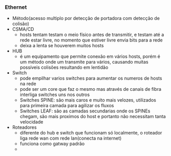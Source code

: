 ### Ethernet
- Método(acesso multiplo por detecção de portadora com detecção de colisão)
- CSMA/CD
	- hosts tentam testam o meio físico antes de transmitir, e testam até a rede estar livre, no momento que estiver livre envia bits para a rede
	- deixa a lenta se houverem muitos hosts
- HUB 
	- é um equipamento que permite conexão em vários hosts, porém é um método onde um transmite para vários, causando muitas possíveis colisões  resultando em lentidão
- Switch
	- pode empilhar varios switches para aumentar os numeros de hosts na rede
	-  pode ser um core que faz o mesmo mas através de canais de fibra interliga switches uns nos outros
	- Switches SPINE: são mais caros e muito mais velozes, utilizados para primeira camada para agilizar os fluxos
	- Switches LEAF: são as camadas secundarias onde os SPINEs chegam, são mais proximos do host e portanto não necessitam tanta velocidade
- Roteadores
	- diferente do hub e switch que funcionam só localmente, o roteador liga rede wan com rede lan(conecta na internet)
	- funciona como gatway padrão
	- 